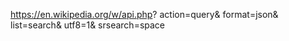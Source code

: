 https://en.wikipedia.org/w/api.php?
    action=query&
    format=json&
    list=search&
    utf8=1&
    srsearch=space
